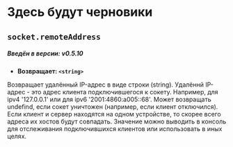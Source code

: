 # Здесь будут черновики

## **`socket.remoteAddress`**

##### **Введён в версии: v0.5.10**

- **Возвращает: `<string>`**

Возвращает удалённый IP-адрес в виде строки (string). Удалённй IP-адрес - это адрес клиента подключившегося к сокету.
Например, для ipv4 '127.0.0.1' или для ipv6 '2001:4860:a005::68'. Может возвращать undefind, если сокет уничтожен (например, если клиент отключился). Если клиент и сервер находятся на одном устройстве, то скорее всего адреса их хостов будут совпадать.
Значение можно выводить в консоль для отслеживания подключившихся клиентов или использовать в иных целях.
